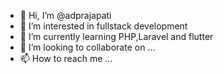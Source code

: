 - 👋 Hi, I’m @adprajapati
- 👀 I’m interested in fullstack development
- 🌱 I’m currently learning PHP,Laravel and flutter
- 💞️ I’m looking to collaborate on ...
- 📫 How to reach me ...

<!---
adprajapati/adprajapati is a ✨ special ✨ repository because its `README.md` (this file) appears on your GitHub profile.
You can click the Preview link to take a look at your changes.
--->

